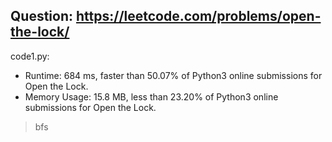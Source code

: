 ## Question: https://leetcode.com/problems/open-the-lock/

code1.py:
* Runtime: 684 ms, faster than 50.07% of Python3 online submissions for Open the Lock.
* Memory Usage: 15.8 MB, less than 23.20% of Python3 online submissions for Open the Lock.
> bfs